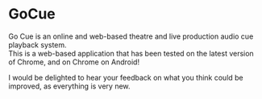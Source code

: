 # GoCue  
Go Cue is an online and web-based theatre and live production audio cue playback system.  
This is a web-based application that has been tested on the latest version of Chrome, and on Chrome on Android!

I would be delighted to hear your feedback on what you think could be improved, as everything is very new.